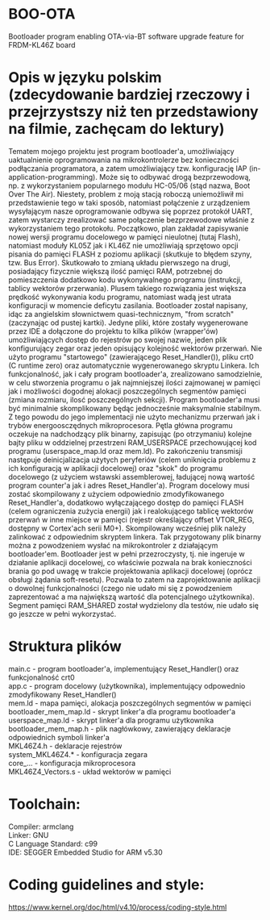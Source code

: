 # BOO-OTA
Bootloader program enabling OTA-via-BT software upgrade feature for FRDM-KL46Z board
# Opis w języku polskim (zdecydowanie bardziej rzeczowy i przejrzystszy niż ten przedstawiony na filmie, zachęcam do lektury)
Tematem mojego projektu jest program bootloader'a, umożliwiający uaktualnienie oprogramowania na mikrokontrolerze bez konieczności podłączania programatora, a zatem umożliwiający tzw. konfigurację IAP (in-application-programming). Może się to odbywać drogą bezprzewodową, np. z wykorzystaniem popularnego modułu HC-05/06 (stąd nazwa, Boot Over The Air). Niestety, problem z moją stacją roboczą uniemożliwił mi przedstawienie tego w taki sposób, natomiast połąćzenie z urządzeniem wysyłającym nasze oprogramowanie odbywa się poprzez protokół UART, zatem wystarczy zrealizować same połączenie bezprzewodowe właśnie z wykorzystaniem tego protokołu. Początkowo, plan zakładał zapisywanie nowej wersji programu docelowego w pamięci nieulotnej (tutaj Flash), natomiast moduły KL05Z jak i KL46Z nie umożliwiają sprzętowo opcji pisania do pamięci FLASH z poziomu aplikacji (skutkuje to błędem szyny, tzw. Bus Error). Skutkowało to zmianą układu pierwszego na drugi, posiadający fizycznie większą ilość pamięci RAM, potrzebnej do pomieszczenia dodatkowo kodu wykonywalnego programu (instrukcji, tablicy wektorów przerwania). Plusem takiego rozwiązania jest większa prędkość wykonywania kodu programu, natomiast wadą jest utrata konfiguracji w momencie deficytu zasilania. Bootloader został napisany, idąc za angielskim słownictwem quasi-technicznym, "from scratch" (zaczynając od pustej kartki). Jedyne pliki, które zostały wygenerowane przez IDE a dołączone do projektu to kilka plików (wrapper'ów) umożliwiających dostęp do rejestrów po swojej nazwie, jeden plik konfigurujący zegar oraz jeden opisujący kolejność wektorów przerwań. Nie użyto programu "startowego" (zawierającego Reset_Handler()), pliku crt0 (C runtime zero) oraz automatycznie wygenerowanego skryptu Linkera. Ich funkcjonalność, jak i cały program bootloader'a, zrealizowano samodzielnie, w celu stworzenia programu o jak najmniejszej ilości zajmowanej w pamięci jak i możliwości dogodnej alokacji poszczególnych segmentów pamięci (zmiana rozmiaru, ilosć poszczególnych sekcji). Program bootloader'a musi być minimalnie skomplikowany będąc jednocześnie maksymalnie stabilnym. Z tego powodu do jego implementacji nie użyto mechanizmu przerwań jak i trybów energoosczędnych mikroprocesora. Pętla główna programu oczekuje na nadchodzący plik binarny, zapisując (po otrzymaniu) kolejne bajty pliku w oddzielnej przestrzeni RAM_USERSPACE przechowującej kod programu (userspace_map.ld oraz mem.ld). Po zakończeniu transmisji następuje deinicjalizacja użytych peryferiów (celem uniknięcia problemu z ich konfiguracją w aplikacji docelowej) oraz "skok" do programu docelowego (z użyciem wstawski assemblerowej, ładującej nową wartość program counter'a jak i adres Reset_Handler'a). Program docelowy musi zostać skompilowany z użyciem odpowiednio zmodyfikowanego Reset_Handler'a, dodatkowo wyłączającego dostęp do pamięci FLASH (celem ograniczenia zużycia energii) jak i realokującego tablicę wektorów przerwań w inne miejsce w pamięci (rejestr określający offset VTOR_REG, dostępny w Cortex'ach serii M0+). Skompilowany wcześniej plik należy zalinkować z odpowiednim skryptem linkera. Tak przygotowany plik binarny można z powodzeniem wysłać na mikrokontroler z działającym bootloader'em. Bootloader jest w pełni przezroczysty, tj. nie ingeruje w działanie aplikacji docelowej, co właściwie pozwala na brak konieczności brania go pod uwagę w trakcie projektowania aplikacji docelowej (oprócz obsługi żądania soft-resetu). Pozwala to zatem na zaprojektowanie aplikacji o dowolnej funkcjonalności (czego nie udało mi się z powodzeniem zaprezentować a ma największą wartość dla potencjalnego użytkownika). Segment pamięci RAM_SHARED został wydzielony dla testów, nie udało się go jeszcze w pełni wykorzystać.
# Struktura plików
main.c - program bootloader'a, implementujący Reset_Handler() oraz funkcjonalność crt0               
app.c - program docelowy (użytkownika), implementujący odpowednio zmodyfikowany Reset_Handler()      
mem.ld - mapa pamięci, alokacja poszczególnych segmentów w pamięci                                   
bootloader_mem_map.ld - skrypt linker'a dla programu bootloader'a                                    
userspace_map.ld - skrypt linker'a dla programu użytkownika                                         
bootloader_mem_map.h - plik nagłówkowy, zawierający deklaracje odpowiednich symboli linker'a         
MKL46Z4.h - deklaracje rejestrów\
system_MKL46Z4.* - konfiguracja zegara\
core_... - konfiguracja mikroprocesora\
MKL46Z4_Vectors.s - układ wektorów w pamięci


# Toolchain:
Compiler: armclang\
Linker: GNU\
C Language Standard: c99\
IDE: SEGGER Embedded Studio for ARM v5.30

# Coding guidelines and style:
https://www.kernel.org/doc/html/v4.10/process/coding-style.html
